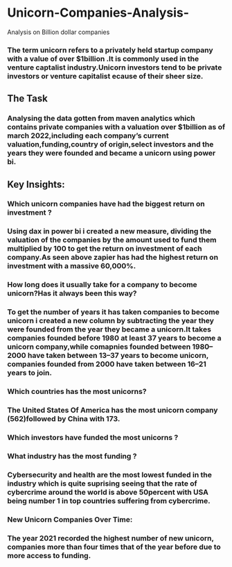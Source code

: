 # Unicorn-Companies-Analysis-
Analysis on Billion dollar companies 
### The term unicorn refers to a privately held startup company with a value of over $1billion .It is commonly used in the venture captalist industry.Unicorn investors tend to be private investors or venture capitalist ecause of their sheer size.
## The Task
### Analysing the data gotten from maven analytics which contains private companies with a valuation over $1billion as of march 2022,including each company’s current valuation,funding,country of origin,select investors and the years they were founded and became a unicorn using power bi.
## Key Insights:
### Which unicorn companies have had the biggest return on investment ?
### Using dax in power bi i created a new measure, dividing the valuation of the companies by the amount used to fund them multiplied by 100 to get the return on investment of each company.As seen above zapier has had the highest return on investment with a massive 60,000%.
### How long does it usually take for a company to become unicorn?Has it always been this way?
### To get the number of years it has taken companies to become unicorn i created a new column by subtracting the year they were founded from the year they became a unicorn.It takes companies founded before 1980 at least 37 years to become a unicorn company,while comapnies founded between 1980–2000 have taken between 13–37 years to become unicorn, companies founded from 2000 have taken between 16–21 years to join.
### Which countries has the most unicorns?
### The United States Of America has the most unicorn company (562)followed by China with 173.
### Which investors have funded the most unicorns ?
### What industry has the most funding ?
### Cybersecurity and health are the most lowest funded in the industry which is quite suprising seeing that the rate of cybercrime around the world is above 50percent with USA being number 1 in top countries suffering from cybercrime.
### New Unicorn Companies Over Time:
### The year 2021 recorded the highest number of new unicorn, companies more than four times that of the year before due to more access to funding.
